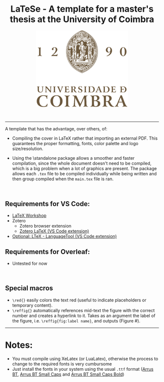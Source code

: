 <h1 style="text-align:center;">LaTeSe - A template for a master's thesis at the University of Coimbra</h1>
<p align="center">
    <a href="https://www.uc.pt/" target="_blank">
        <img src="images/MarcaUC_v.png" width="300">
    </a>
</p>

</br>

---
A template that has the advantage, over others, of:
- Compiling the cover in LaTeX rather that importing an external PDF. This guarantees the proper formatting, fonts, color palette and logo size/resolution.

- Using the \standalone package allows a smoother and faster compilation, since the whole document doesn't need to be compiled, which is a big problem when a lot of graphics are present. The package allows each `.tex` file to be compiled individually while being written and then group compiled when the `main.tex` file is ran. 

</br>

## Requirements for VS Code:
- [LaTeX Workshop](https://marketplace.visualstudio.com/items?itemName=James-Yu.latex-workshop)
- Zotero
    - Zotero browser extension
    - [Zotero LaTeX (VS Code extension)](https://marketplace.visualstudio.com/items?itemName=bnavetta.zoterolatex)
- [Optional: LTeX - LanguageTool (VS Code extension)](https://marketplace.visualstudio.com/items?itemName=valentjn.vscode-ltex)

## Requirements for Overleaf:
- Untested for now

</br>

## Special macros
- `\red{}` easily colors the text red (useful to indicate placeholders or temporary content).
- `\reffig{}` automatically references mid-text the figure with the correct number and creates a hyperlink to it. Takes as an argument the label of the figure, i.e. `\reffig{fig:label name}`, and outputs (Figure #).
---

# Notes:

- You must compile using XeLatex (or LuaLatex), otherwise the process to change to the required fonts is very cumbursome
- Just install the fonts in your system using the usual `.ttf` format ([Arrus BT](https://www.fonts100.com/font+5384_Arrus+BT.html), [Arrus BT Small Caps](https://freefontsdownload.net/free-arrus_smcap_bt-font-66394.htm) and [Arrus BT Small Caps Bold](http://fonts3.com/fonts/a/Arrus-SmCap-BT-Bold-Small-Cap.html)) 